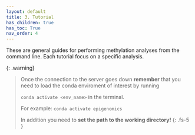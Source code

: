 ```yaml
---
layout: default
title: 3. Tutorial
has_children: true
has_toc: True
nav_order: 4
---
```


These are general guides for performing methylation analyses from the command line. Each tutorial focus on a specific analysis. 
<!--
The tutorials are designed to be completed in order, but feel free to jump to the one that interests you the most. 
-->

{: .warning}
> Once the connection to the server goes down
> **remember** that you need to load the conda enviroment of interest by running
>
> `conda activate <env_name>` in the terminal.
> 
>For example:
> `conda activate epigenomics`
>
> In addition you need to **set the path to the working directory!**
{: .fs-5 }
